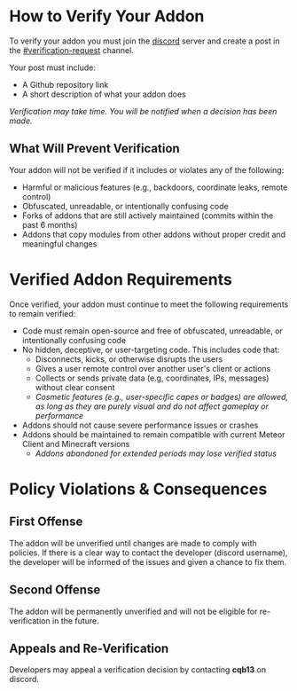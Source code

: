 # How to Verify Your Addon

To verify your addon you must join the [discord](https://discord.gg/XU7Y9G46KD) server and create a post in the [#verification-request](https://discord.gg/K7JUgp9dSc) channel.

Your post must include:

- A Github repository link
- A short description of what your addon does

_Verification may take time. You will be notified when a decision has been made._

## What Will Prevent Verification

Your addon will not be verified if it includes or violates any of the following:

- Harmful or malicious features (e.g., backdoors, coordinate leaks, remote control)
- Obfuscated, unreadable, or intentionally confusing code
- Forks of addons that are still actively maintained (commits within the past 6 months)
- Addons that copy modules from other addons without proper credit and meaningful changes

# Verified Addon Requirements

Once verified, your addon must continue to meet the following requirements to remain verified:

- Code must remain open-source and free of obfuscated, unreadable, or intentionally confusing code
- No hidden, deceptive, or user-targeting code. This includes code that:
  - Disconnects, kicks, or otherwise disrupts the users
  - Gives a user remote control over another user's client or actions
  - Collects or sends private data (e.g, coordinates, IPs, messages) without clear consent
  - _Cosmetic features (e.g., user-specific capes or badges) are allowed, as long as they are purely visual and do not affect gameplay or performance_
- Addons should not cause severe performance issues or crashes
- Addons should be maintained to remain compatible with current Meteor Client and Minecraft versions
  - _Addons abandoned for extended periods may lose verified status_

# Policy Violations & Consequences

## First Offense

The addon will be unverified until changes are made to comply with policies. If there is a clear way to contact the developer (discord username), the developer will be informed of the issues and given a chance to fix them.

## Second Offense

The addon will be permanently unverified and will not be eligible for re-verification in the future.

## Appeals and Re-Verification

Developers may appeal a verification decision by contacting **cqb13** on discord.
